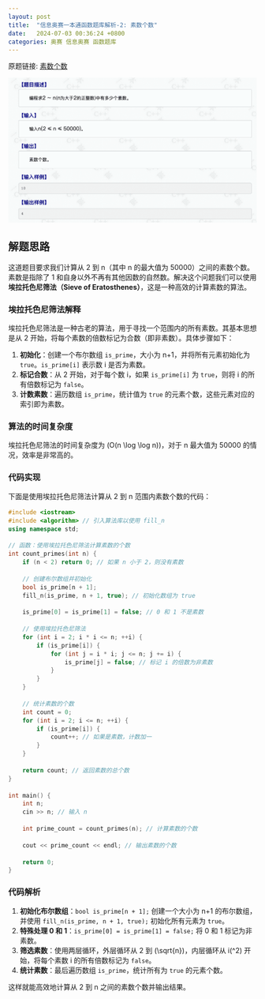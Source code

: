 ```yaml
---
layout: post
title:  "信息奥赛一本通函数题库解析-2: 素数个数"
date:   2024-07-03 00:36:24 +0800
categories: 奥赛 信息奥赛 函数题库
---
```


原题链接: [素数个数](http://ybt.ssoier.cn:8088/problem_show.php?pid=1151)

![](https://raw.githubusercontent.com/jamiesun/images/master/default/qzMvZi.png)

## 解题思路

这道题目要求我们计算从 2 到 n（其中 n 的最大值为 50000）之间的素数个数。素数是指除了 1 和自身以外不再有其他因数的自然数。解决这个问题我们可以使用 **埃拉托色尼筛法（Sieve of Eratosthenes）**，这是一种高效的计算素数的算法。

### 埃拉托色尼筛法解释

埃拉托色尼筛法是一种古老的算法，用于寻找一个范围内的所有素数。其基本思想是从 2 开始，将每个素数的倍数标记为合数（即非素数）。具体步骤如下：

1. **初始化**：创建一个布尔数组 `is_prime`，大小为 n+1，并将所有元素初始化为 `true`。`is_prime[i]` 表示数 i 是否为素数。
2. **标记合数**：从 2 开始，对于每个数 i，如果 `is_prime[i]` 为 `true`，则将 i 的所有倍数标记为 `false`。
3. **计数素数**：遍历数组 `is_prime`，统计值为 `true` 的元素个数，这些元素对应的索引即为素数。

### 算法的时间复杂度

埃拉托色尼筛法的时间复杂度为 \(O(n \log \log n)\)，对于 n 最大值为 50000 的情况，效率是非常高的。

### 代码实现

下面是使用埃拉托色尼筛法计算从 2 到 n 范围内素数个数的代码：

```cpp
#include <iostream>
#include <algorithm> // 引入算法库以使用 fill_n
using namespace std;

// 函数：使用埃拉托色尼筛法计算素数的个数
int count_primes(int n) {
    if (n < 2) return 0; // 如果 n 小于 2，则没有素数

    // 创建布尔数组并初始化
    bool is_prime[n + 1];
    fill_n(is_prime, n + 1, true); // 初始化数组为 true

    is_prime[0] = is_prime[1] = false; // 0 和 1 不是素数

    // 使用埃拉托色尼筛法
    for (int i = 2; i * i <= n; ++i) {
        if (is_prime[i]) {
            for (int j = i * i; j <= n; j += i) {
                is_prime[j] = false; // 标记 i 的倍数为非素数
            }
        }
    }

    // 统计素数的个数
    int count = 0;
    for (int i = 2; i <= n; ++i) {
        if (is_prime[i]) {
            count++; // 如果是素数，计数加一
        }
    }

    return count; // 返回素数的总个数
}

int main() {
    int n;
    cin >> n; // 输入 n

    int prime_count = count_primes(n); // 计算素数的个数

    cout << prime_count << endl; // 输出素数的个数

    return 0;
}
```

### 代码解析

1. **初始化布尔数组**：`bool is_prime[n + 1];` 创建一个大小为 n+1 的布尔数组，并使用 `fill_n(is_prime, n + 1, true);` 初始化所有元素为 `true`。
2. **特殊处理 0 和 1**：`is_prime[0] = is_prime[1] = false;` 将 0 和 1 标记为非素数。
3. **筛选素数**：使用两层循环，外层循环从 2 到 \(\sqrt{n}\)，内层循环从 i\(^2\) 开始，将每个素数 i 的所有倍数标记为 `false`。
4. **统计素数**：最后遍历数组 `is_prime`，统计所有为 `true` 的元素个数。

这样就能高效地计算从 2 到 n 之间的素数个数并输出结果。
